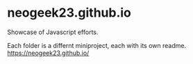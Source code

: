 # neogeek23.github.io
Showcase of Javascript efforts.

Each folder is a differnt miniproject, each with its own readme.
https://neogeek23.github.io/
